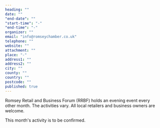 ```yaml
---
heading: ""
date: ""
"end-date": ""
"start-time": "-"
"end-time": "-"
organizer: ""
email: "info@romseychamber.co.uk"
telephone: ""
website: ""
attachment: ""
place: "-"
address1: ""
address2: ""
city: ""
county: ""
country: ""
postcode: ""
published: true
---
```




Romsey Retail and Business Forum (RRBF) holds an evening event every other month. The activities vary. All local retailers and business owners are welcome.

This month's activity is to be confirmed. 
